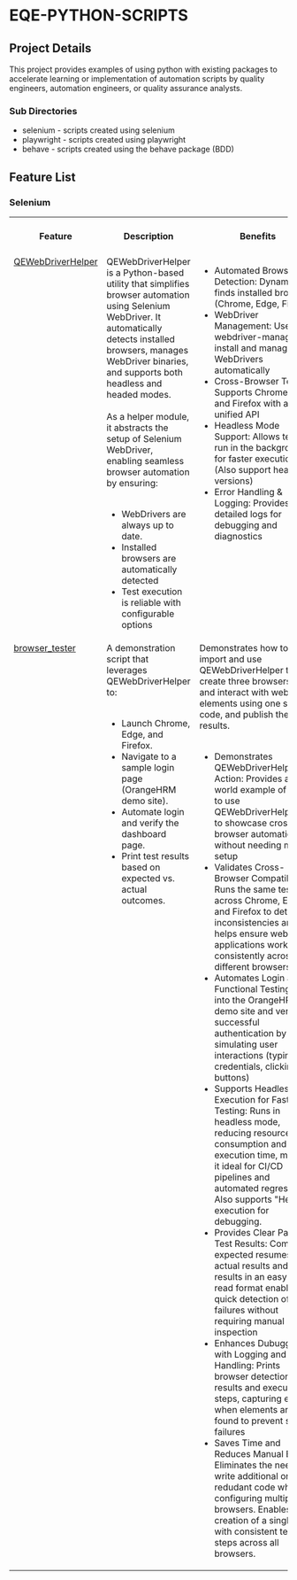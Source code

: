 # EQE-PYTHON-SCRIPTS
## Project Details
This project provides examples of using python with existing packages to accelerate learning or implementation of automation scripts by quality engineers, automation engineers, or quality assurance analysts. 

### Sub Directories
* selenium - scripts created using selenium
* playwright - scripts created using playwright
* behave - scripts created using the behave package (BDD)

## Feature List
### Selenium
<table valign="top" text-align:left>
  <tr>
    <th>Feature</th>
    <th>Description</th>
    <th>Benefits</th>
    <th>Dependencies (found in requirements.txt)</th>
  </tr>
  <tr>
    <td valign="top" text-align:left;><a href="https://github.com/QualityEngineering101/eqe-python-scripts/blob/main/selenium/src/EQEUtils/QEWebDriverHelper.py">QEWebDriverHelper</a> </td>
    <td valign="top"; text-align:left;>QEWebDriverHelper is a Python-based utility that simplifies browser automation using Selenium WebDriver. It automatically detects installed browsers, manages WebDriver binaries, and supports both headless and headed modes.<br><br> As a helper module, it abstracts the setup of Selenium WebDriver, enabling seamless browser automation by ensuring:<br><br>
    <ul valign="top">
      <li>WebDrivers are always up to date.</li>
      <li>Installed browsers are automatically detected</li>
      <li>Test execution is reliable with configurable options</li>
    </ul></td>
    <td valign="top" text-align:left;>
      <ul valign="top">
        <li>Automated Browser Detection: Dynamically finds installed broswers (Chrome, Edge, Firefox)</li>
        <li>WebDriver Management: Users webdriver-manager to install and manage WebDrivers automatically</li>
        <li>Cross-Browser Testing: Supports Chrome, Edge, and Firefox with a unified API</li>
        <li>Headless Mode Support: Allows tests to run in the background for faster execution. (Also support headed versions)</li>
        <li>Error Handling & Logging: Provides detailed logs for debugging and diagnostics</li>
      </ul>
    </td>
    <td valign="top" text-align:left;>
      <ul>
        <li>Python>=3.9
        <li>selenium=4.29.0</li>
        <li>webdriver-manager=4.0.2</li>
    </td>
  </tr>
  <tr>
    <td valign="top"><a href="https://github.com/QualityEngineering101/eqe-python-scripts/blob/main/selenium/src/browser_tester.py">browser_tester</a></td>
    <td valign="top">A demonstration script that leverages QEWebDriverHelper to: <br><br>
      <ul>
        <li>Launch Chrome, Edge, and Firefox.</li>
        <li>Navigate to a sample login page (OrangeHRM demo site).</li>
        <li>Automate login and verify the dashboard page.</li>
        <li>Print test results based on expected vs. actual outcomes.</li>
      </ul>
    </td>
    <td valign="top">Demonstrates how to import and use QEWebDriverHelper to create three browsers, find and interact with web elements using one set of code, and publish the results.<br><br>
      <uL>
        <li>Demonstrates QEWebDriverHelper in Action: Provides a real-world example of how to use QEWebDriverHelpher.py to showcase cross-browser automation without needing manual setup</li>
        <li>Validates Cross-Browser Compatibility: Runs the same test across Chrome, Edge, and Firefox to detect inconsistencies and helps ensure web applications work consistently across different browsers</li>
        <li>Automates Login and Functional Testing: Logs into the OrangeHRM demo site and verifies successful authentication by simulating user interactions (typing credentials, clicking buttons)</li>
        <li>Supports Headless Execution for Faster Testing: Runs in headless mode, reducing resource consumption and execution time, making it ideal for CI/CD pipelines and automated regression. Also supports "Headed" execution for debugging.</li>
        <li>Provides Clear Pass/Fail Test Results: Compares expected resumes to actual results and prints results in an easy-to-read format enabling quick detection of test failures without requiring manual inspection</li>
        <li>Enhances Dubugging with Logging and Error Handling: Prints browser detection results and execution steps, capturing errors when elements are not found to prevent silent failures </li>
        <li>Saves Time and Reduces Manual Effort: Eliminates the need to write additional or redudant code while configuring multiple browsers. Enables the creation of a single test with consistent test steps across all browsers.</li>
      </uL>
    </td>
    <td valign="top">
      <ul>
        <li>Python>=3.9</li>
        <li>selenium=4.29.0</li>
        <li>webdriver-manager=4.0.2</li>
      </ul>
    </td>
  </tr>
</table>


